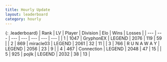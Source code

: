 ```yaml
---
title: Hourly Update
layout: leaderboard
category: hourly
---
```


{: .leaderboard}
| Rank | LV | Player | Division | Elo | Wins | Losses |
| --- | --- | --- | --- | --- | --- | --- |
| <span data-change="0">1</span> | 1047 | <span title="ID: 315148">GryphonEX</span> | LEGEND | <span data-change="0">2076</span> | <span data-change="0">119</span> | <span data-change="0">59</span> |
| <span data-change="0">2</span> | 869 | <span title="ID: 416373">miracle03</span> | LEGEND | <span data-change="0">2061</span> | <span data-change="0">32</span> | <span data-change="0">11</span> |
| <span data-change="1">3</span> | 766 | <span title="ID: 66144">R U N A W A Y</span> | LEGEND | <span data-change="10">2056</span> | <span data-change="2">23</span> | <span data-change="0">9</span> |
| <span data-change="-1">4</span> | 467 | <span title="ID: 539711">Connection</span> | LEGEND | <span data-change="0">2048</span> | <span data-change="0">47</span> | <span data-change="0">15</span> |
| <span data-change="0">5</span> | 925 | <span title="ID: 4783">pojlk</span> | LEGEND | <span data-change="0">2032</span> | <span data-change="0">38</span> | <span data-change="0">13</span> |